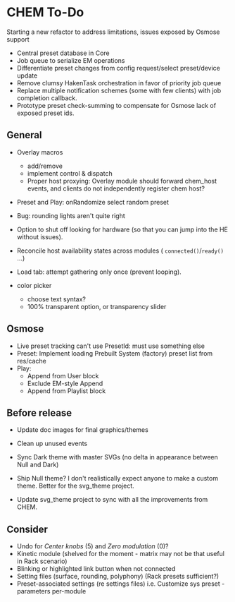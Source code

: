 # CHEM To-Do

Starting a new refactor to address limitations, issues exposed by Osmose support

- Central preset database in Core
- Job queue to serialize EM operations
- Differentiate preset changes from config request/select preset/device update
- Remove clumsy HakenTask orchestration in favor of priority job queue
- Replace multiple notification schemes (some with few clients) with job completion callback.
- Prototype preset check-summing to compensate for Osmose lack of exposed preset ids.

## General

- Overlay macros
  - add/remove
  - implement control & dispatch
  - Proper host proxying: Overlay module should forward chem_host events, and clients do not independently register chem host?

- Preset and Play: onRandomize select random preset
- Bug: rounding lights aren't quite right
- Option to shut off looking for hardware (so that you can jump into the HE without issues).
- Reconcile host availability states across modules ( `connected()`/`ready()` ...)
- Load tab: attempt gathering only once (prevent looping).
- color picker
  - choose text syntax?
  - 100% transparent option, or transparency slider

## Osmose

- Live preset tracking can't use PresetId: must use something else
- Preset: Implement loading Prebuilt System (factory) preset list from res/cache
- Play:
  - Append from User block
  - Exclude EM-style Append
  - Append from Playlist block

## Before release

- Update doc images for final graphics/themes

- Clean up unused events

- Sync Dark theme with master SVGs (no delta in appearance between Null and Dark)

- Ship Null theme? I don't realistically expect anyone to make a custom theme.
  Better for the svg_theme project.

- Update svg_theme project to sync with all the improvements from CHEM.

## Consider

- Undo for _Center knobs_ (5) and _Zero modulation_ (0)?
- Kinetic module (shelved for the moment - matrix may not be that useful in Rack scenario)
- Blinking or highlighted link button when not connected
- Setting files (surface, rounding, polyphony) (Rack presets sufficient?)
- Preset-associated settings (re settings files) i.e. Customize sys preset - parameters per-module
